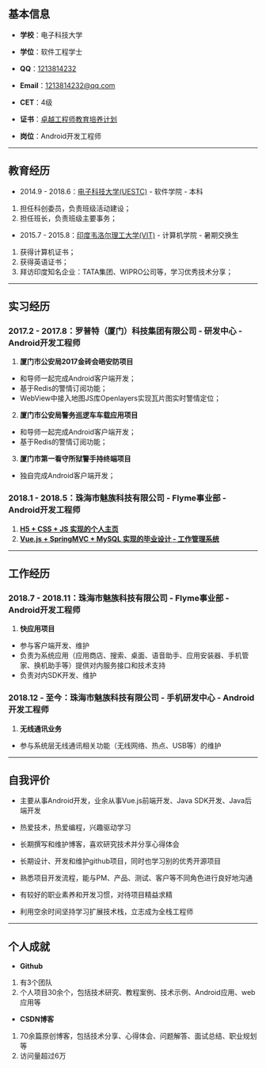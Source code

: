 ## 基本信息

- **学校**：电子科技大学

- **学位**：软件工程学士

- **QQ**：[1213814232](http://wpa.qq.com/msgrd?v=3&amp;uin=1213814232&amp;site=qq&amp;menu=yes)

- **Email**：[1213814232@qq.com](http://mail.qq.com/cgi-bin/qm_share?t=qm_mailme&amp;email=VWRnZGZtZGFnZmcVJCR7Njo4)

- **CET**：4级

- **证书**：[卓越工程师教育培养计划](https://baike.baidu.com/item/%E5%8D%93%E8%B6%8A%E5%B7%A5%E7%A8%8B%E5%B8%88%E6%95%99%E8%82%B2%E5%9F%B9%E5%85%BB%E8%AE%A1%E5%88%92/4942299?fr=aladdin)

- **岗位**：Android开发工程师

---
## 教育经历

- 2014.9 - 2018.6：[电子科技大学(UESTC)](https://www.uestc.edu.cn/) - 软件学院 - 本科

1. 担任科创委员，负责班级活动建设；
2. 担任班长，负责班级主要事务；

- 2015.7 - 2015.8：[印度韦洛尔理工大学(VIT)](http://www.vit.ac.in/) - 计算机学院 - 暑期交换生

1. 获得计算机证书；
2. 获得英语证书；
3. 拜访印度知名企业：TATA集团、WIPRO公司等，学习优秀技术分享；

---
## 实习经历

### 2017.2 - 2017.8：罗普特（厦门）科技集团有限公司 - 研发中心 - Android开发工程师

1. **厦门市公安局2017金砖会晤安防项目**

- 和导师一起完成Android客户端开发；
- 基于Redis的警情订阅功能；
- WebView中接入地图JS库Openlayers实现瓦片图实时警情定位；

2. **厦门市公安局警务巡逻车车载应用项目**

- 和导师一起完成Android客户端开发；
- 基于Redis的警情订阅功能；

3. **厦门市第一看守所狱警手持终端项目**

- 独自完成Android客户端开发；

### 2018.1 - 2018.5：珠海市魅族科技有限公司 - Flyme事业部 - Android开发工程师

1. **[H5 + CSS + JS 实现的个人主页](https://github.com/universezy/frogfans.github.io/)**
2. **[Vue.js + SpringMVC + MySQL 实现的毕业设计 - 工作管理系统](https://github.com/FlymeStudio)**

---
## 工作经历

### 2018.7 - 2018.11：珠海市魅族科技有限公司 - Flyme事业部 - Android开发工程师

1. **快应用项目**

- 参与客户端开发、维护
- 负责为系统应用（应用商店、搜索、桌面、语音助手、应用安装器、手机管家、换机助手等）提供对内服务接口和技术支持
- 负责对内SDK开发、维护

### 2018.12 - 至今：珠海市魅族科技有限公司 - 手机研发中心 - Android开发工程师

1. **无线通讯业务**

- 参与系统层无线通讯相关功能（无线网络、热点、USB等）的维护

---
## 自我评价

- 主要从事Android开发，业余从事Vue.js前端开发、Java SDK开发、Java后端开发

- 热爱技术，热爱编程，兴趣驱动学习

- 长期撰写和维护博客，喜欢研究技术并分享心得体会

- 长期设计、开发和维护github项目，同时也学习别的优秀开源项目

- 熟悉项目开发流程，能与PM、产品、测试、客户等不同角色进行良好地沟通

- 有较好的职业素养和开发习惯，对待项目精益求精

- 利用空余时间坚持学习扩展技术栈，立志成为全栈工程师

---
## 个人成就

- **Github**

1. 有3个团队
2. 个人项目30余个，包括技术研究、教程案例、技术示例、Android应用、web应用等

- **CSDN博客**

1. 70余篇原创博客，包括技术分享、心得体会、问题解答、面试总结、职业规划等
2. 访问量超过6万
